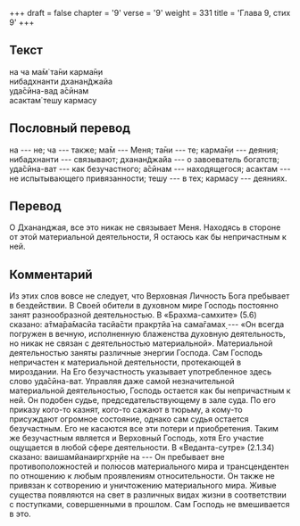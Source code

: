 +++
draft = false
chapter = '9'
verse = '9'
weight = 331
title = 'Глава 9, стих 9'
+++
## Текст

на ча ма̄м̇ та̄ни карма̄н̣и  
нибадхнанти дханан̃джайа  
уда̄сӣна-вад а̄сӣнам  
асактам̇ тешу кармасу

## Пословный перевод

на --- не; ча --- также; ма̄м --- Меня; та̄ни --- те; карма̄н̣и --- деяния;
нибадхнанти --- связывают; дханан̃джайа --- о завоеватель богатств;
уда̄сӣна-ват --- как безучастного; а̄сӣнам --- находящегося; асактам ---
не испытывающего привязанности; тешу --- в тех; кармасу --- деяниях.

## Перевод

О Дхананджая, все это никак не связывает Меня. Находясь в стороне от
этой материальной деятельности, Я остаюсь как бы непричастным к ней.

## Комментарий

Из этих слов вовсе не следует, что Верховная Личность Бога пребывает в
бездействии. В Своей обители в духовном мире Господь постоянно занят
разнообразной деятельностью. В «Брахма-самхите» (5.6) сказано:
а̄тма̄ра̄масйа тасйа̄сти пракр̣тйа̄ на сама̄гамах̣ --- «Он всегда погружен в
вечную, исполненную блаженства духовную деятельность, но никак не связан
с деятельностью материальной». Материальной деятельностью заняты
различные энергии Господа. Сам Господь непричастен к материальной
деятельности, протекающей в мироздании. На Его безучастность указывает
употребленное здесь слово уда̄сӣна-ват. Управляя даже самой
незначительной материальной деятельностью, Господь остается как бы
непричастным к ней. Он подобен судье, председательствующему в зале суда.
По его приказу кого-то казнят, кого-то сажают в тюрьму, а кому-то
присуждают огромное состояние, однако сам судья остается безучастным.
Его не касаются все эти потери и приобретения. Таким же безучастным
является и Верховный Господь, хотя Его участие ощущается в любой сфере
деятельности. В «Веданта-сутре» (2.1.34) сказано: ваишамйанаиргхр̣н̣йе на
--- Он пребывает вне противоположностей и полюсов материального мира и
трансцендентен по отношению к любым проявлениям относительности. Он
также не привязан к сотворению и уничтожению материального мира. Живые
существа появляются на свет в различных видах жизни в соответствии с
поступками, совершенными в прошлом. Сам Господь не вмешивается в это.
